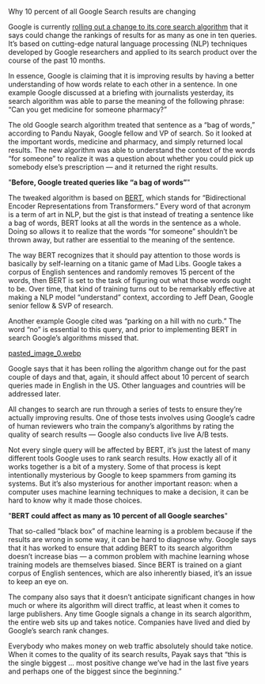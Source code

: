 Why 10 percent of all Google Search results are changing

Google is currently [rolling out a change to its core search algorithm](http://blog.google/products/search/search-language-understanding-bert) that it says could change the rankings of results for as many as one in ten queries. It’s based on cutting-edge natural language processing (NLP) techniques developed by Google researchers and applied to its search product over the course of the past 10 months.

In essence, Google is claiming that it is improving results by having a better understanding of how words relate to each other in a sentence. In one example Google discussed at a briefing with journalists yesterday, its search algorithm was able to parse the meaning of the following phrase: “Can you get medicine for someone pharmacy?”

The old Google search algorithm treated that sentence as a “bag of words,” according to Pandu Nayak, Google fellow and VP of search. So it looked at the important words, medicine and pharmacy, and simply returned local results. The new algorithm was able to understand the context of the words “for someone” to realize it was a question about whether you could pick up somebody else’s prescription — and it returned the right results.

"**Before, Google treated queries like “a bag of words”**"

The tweaked algorithm is based on [BERT](https://ai.googleblog.com/2018/11/open-sourcing-bert-state-of-art-pre.html), which stands for “Bidirectional Encoder Representations from Transformers.” Every word of that acronym is a term of art in NLP, but the gist is that instead of treating a sentence like a bag of words, BERT looks at all the words in the sentence as a whole. Doing so allows it to realize that the words “for someone” shouldn’t be thrown away, but rather are essential to the meaning of the sentence.

The way BERT recognizes that it should pay attention to those words is basically by self-learning on a titanic game of Mad Libs. Google takes a corpus of English sentences and randomly removes 15 percent of the words, then BERT is set to the task of figuring out what those words ought to be. Over time, that kind of training turns out to be remarkably effective at making a NLP model “understand” context, according to Jeff Dean, Google senior fellow & SVP of research.

Another example Google cited was “parking on a hill with no curb.” The word “no” is essential to this query, and prior to implementing BERT in search Google’s algorithms missed that.

 [pasted_image_0.webp](../_resources/e6d2c74fcaccd931b77d108aa04c07e9.webp)

Google says that it has been rolling the algorithm change out for the past couple of days and that, again, it should affect about 10 percent of search queries made in English in the US. Other languages and countries will be addressed later.

All changes to search are run through a series of tests to ensure they’re actually improving results. One of those tests involves using Google’s cadre of human reviewers who train the company’s algorithms by rating the quality of search results — Google also conducts live live A/B tests.

Not every single query will be affected by BERT, it’s just the latest of many different tools Google uses to rank search results. How exactly all of it works together is a bit of a mystery. Some of that process is kept intentionally mysterious by Google to keep spammers from gaming its systems. But it’s also mysterious for another important reason: when a computer uses machine learning techniques to make a decision, it can be hard to know why it made those choices.

"**BERT could affect as many as 10 percent of all Google searches**"

That so-called “black box” of machine learning is a problem because if the results are wrong in some way, it can be hard to diagnose why. Google says that it has worked to ensure that adding BERT to its search algorithm doesn’t increase bias — a common problem with machine learning whose training models are themselves biased. Since BERT is trained on a giant corpus of English sentences, which are also inherently biased, it’s an issue to keep an eye on.

The company also says that it doesn’t anticipate significant changes in how much or where its algorithm will direct traffic, at least when it comes to large publishers. Any time Google signals a change in its search algorithm, the entire web sits up and takes notice. Companies have lived and died by Google’s search rank changes.

Everybody who makes money on web traffic absolutely should take notice. When it comes to the quality of its search results, Payak says that “this is the single biggest ... most positive change we’ve had in the last five years and perhaps one of the biggest since the beginning.”